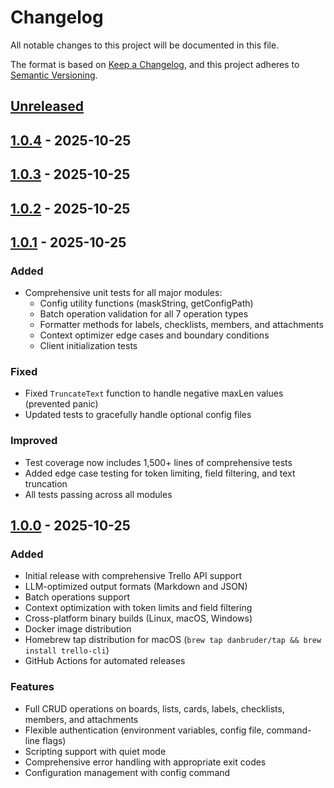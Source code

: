# Changelog

All notable changes to this project will be documented in this file.

The format is based on [Keep a Changelog](https://keepachangelog.com/en/1.0.0/),
and this project adheres to [Semantic Versioning](https://semver.org/spec/v2.0.0.html).

## [Unreleased]

## [1.0.4] - 2025-10-25

## [1.0.3] - 2025-10-25

## [1.0.2] - 2025-10-25

## [1.0.1] - 2025-10-25

### Added
- Comprehensive unit tests for all major modules:
  - Config utility functions (maskString, getConfigPath)
  - Batch operation validation for all 7 operation types
  - Formatter methods for labels, checklists, members, and attachments
  - Context optimizer edge cases and boundary conditions
  - Client initialization tests

### Fixed
- Fixed `TruncateText` function to handle negative maxLen values (prevented panic)
- Updated tests to gracefully handle optional config files

### Improved
- Test coverage now includes 1,500+ lines of comprehensive tests
- Added edge case testing for token limiting, field filtering, and text truncation
- All tests passing across all modules
## [1.0.0] - 2025-10-25

### Added
- Initial release with comprehensive Trello API support
- LLM-optimized output formats (Markdown and JSON)
- Batch operations support
- Context optimization with token limits and field filtering
- Cross-platform binary builds (Linux, macOS, Windows)
- Docker image distribution
- Homebrew tap distribution for macOS (`brew tap danbruder/tap && brew install trello-cli`)
- GitHub Actions for automated releases

### Features
- Full CRUD operations on boards, lists, cards, labels, checklists, members, and attachments
- Flexible authentication (environment variables, config file, command-line flags)
- Scripting support with quiet mode
- Comprehensive error handling with appropriate exit codes
- Configuration management with config command

[Unreleased]: https://github.com/danbruder/trello-cli/compare/v1.0.4...HEAD
[1.0.4]: https://github.com/danbruder/trello-cli/compare/v1.0.3...v1.0.4
[1.0.3]: https://github.com/danbruder/trello-cli/compare/v1.0.2...v1.0.3
[1.0.2]: https://github.com/danbruder/trello-cli/compare/v1.0.1...v1.0.2
[1.0.1]: https://github.com/danbruder/trello-cli/compare/v1.0.0...v1.0.1
[1.0.0]: https://github.com/danbruder/trello-cli/releases/tag/v1.0.0
